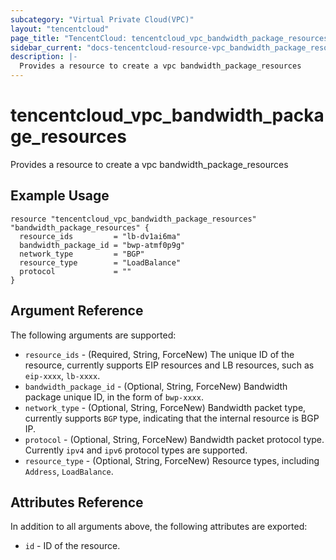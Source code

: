 ```yaml
---
subcategory: "Virtual Private Cloud(VPC)"
layout: "tencentcloud"
page_title: "TencentCloud: tencentcloud_vpc_bandwidth_package_resources"
sidebar_current: "docs-tencentcloud-resource-vpc_bandwidth_package_resources"
description: |-
  Provides a resource to create a vpc bandwidth_package_resources
---
```


# tencentcloud_vpc_bandwidth_package_resources

Provides a resource to create a vpc bandwidth_package_resources

## Example Usage

```hcl
resource "tencentcloud_vpc_bandwidth_package_resources" "bandwidth_package_resources" {
  resource_ids         = "lb-dv1ai6ma"
  bandwidth_package_id = "bwp-atmf0p9g"
  network_type         = "BGP"
  resource_type        = "LoadBalance"
  protocol             = ""
}
```

## Argument Reference

The following arguments are supported:

* `resource_ids` - (Required, String, ForceNew) The unique ID of the resource, currently supports EIP resources and LB resources, such as `eip-xxxx`, `lb-xxxx`.
* `bandwidth_package_id` - (Optional, String, ForceNew) Bandwidth package unique ID, in the form of `bwp-xxxx`.
* `network_type` - (Optional, String, ForceNew) Bandwidth packet type, currently supports `BGP` type, indicating that the internal resource is BGP IP.
* `protocol` - (Optional, String, ForceNew) Bandwidth packet protocol type. Currently `ipv4` and `ipv6` protocol types are supported.
* `resource_type` - (Optional, String, ForceNew) Resource types, including `Address`, `LoadBalance`.

## Attributes Reference

In addition to all arguments above, the following attributes are exported:

* `id` - ID of the resource.



